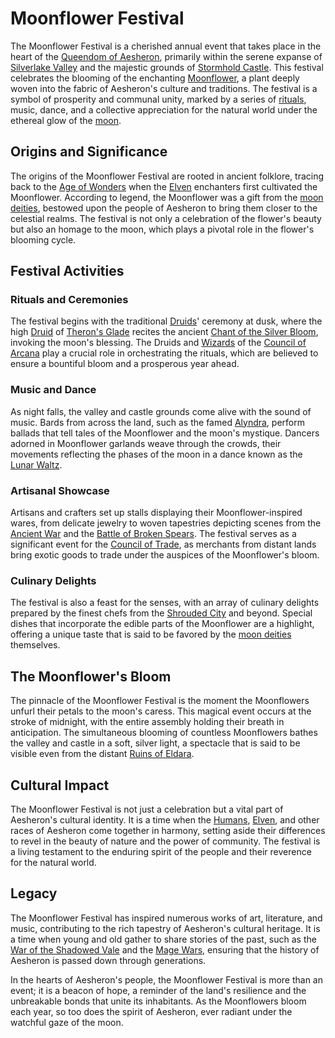 # Moonflower Festival

The Moonflower Festival is a cherished annual event that takes place in the heart of the [Queendom of Aesheron](Queendom%20of%20Aesheron.md), primarily within the serene expanse of [Silverlake Valley](Silverlake%20Valley.md) and the majestic grounds of [Stormhold Castle](Stormhold%20Castle.md). This festival celebrates the blooming of the enchanting [Moonflower](Moonflower.md), a plant deeply woven into the fabric of Aesheron's culture and traditions. The festival is a symbol of prosperity and communal unity, marked by a series of [rituals](rituals.md), music, dance, and a collective appreciation for the natural world under the ethereal glow of the [moon](moon.md).

## Origins and Significance

The origins of the Moonflower Festival are rooted in ancient folklore, tracing back to the [Age of Wonders](Age%20of%20Wonders.md) when the [Elven](Elven.md) enchanters first cultivated the Moonflower. According to legend, the Moonflower was a gift from the [moon deities](moon%20deities.md), bestowed upon the people of Aesheron to bring them closer to the celestial realms. The festival is not only a celebration of the flower's beauty but also an homage to the moon, which plays a pivotal role in the flower's blooming cycle.

## Festival Activities

### Rituals and Ceremonies

The festival begins with the traditional [Druids](Druids.md)' ceremony at dusk, where the high [Druid](Druid.md) of [Theron's Glade](Theron's%20Glade.md) recites the ancient [Chant of the Silver Bloom](Chant%20of%20the%20Silver%20Bloom.md), invoking the moon's blessing. The Druids and [Wizards](Wizards.md) of the [Council of Arcana](Council%20of%20Arcana.md) play a crucial role in orchestrating the rituals, which are believed to ensure a bountiful bloom and a prosperous year ahead.

### Music and Dance

As night falls, the valley and castle grounds come alive with the sound of music. Bards from across the land, such as the famed [Alyndra](Alyndra.md), perform ballads that tell tales of the Moonflower and the moon's mystique. Dancers adorned in Moonflower garlands weave through the crowds, their movements reflecting the phases of the moon in a dance known as the [Lunar Waltz](Lunar%20Waltz.md).

### Artisanal Showcase

Artisans and crafters set up stalls displaying their Moonflower-inspired wares, from delicate jewelry to woven tapestries depicting scenes from the [Ancient War](Ancient%20War.md) and the [Battle of Broken Spears](Battle%20of%20Broken%20Spears.md). The festival serves as a significant event for the [Council of Trade](Council%20of%20Trade.md), as merchants from distant lands bring exotic goods to trade under the auspices of the Moonflower's bloom.

### Culinary Delights

The festival is also a feast for the senses, with an array of culinary delights prepared by the finest chefs from the [Shrouded City](Shrouded%20City.md) and beyond. Special dishes that incorporate the edible parts of the Moonflower are a highlight, offering a unique taste that is said to be favored by the [moon deities](moon%20deities.md) themselves.

## The Moonflower's Bloom

The pinnacle of the Moonflower Festival is the moment the Moonflowers unfurl their petals to the moon's caress. This magical event occurs at the stroke of midnight, with the entire assembly holding their breath in anticipation. The simultaneous blooming of countless Moonflowers bathes the valley and castle in a soft, silver light, a spectacle that is said to be visible even from the distant [Ruins of Eldara](Ruins%20of%20Eldara.md).

## Cultural Impact

The Moonflower Festival is not just a celebration but a vital part of Aesheron's cultural identity. It is a time when the [Humans](Humans.md), [Elven](Elven.md), and other races of Aesheron come together in harmony, setting aside their differences to revel in the beauty of nature and the power of community. The festival is a living testament to the enduring spirit of the people and their reverence for the natural world.

## Legacy

The Moonflower Festival has inspired numerous works of art, literature, and music, contributing to the rich tapestry of Aesheron's cultural heritage. It is a time when young and old gather to share stories of the past, such as the [War of the Shadowed Vale](War%20of%20the%20Shadowed%20Vale.md) and the [Mage Wars](Mage%20Wars.md), ensuring that the history of Aesheron is passed down through generations.

In the hearts of Aesheron's people, the Moonflower Festival is more than an event; it is a beacon of hope, a reminder of the land's resilience and the unbreakable bonds that unite its inhabitants. As the Moonflowers bloom each year, so too does the spirit of Aesheron, ever radiant under the watchful gaze of the moon.